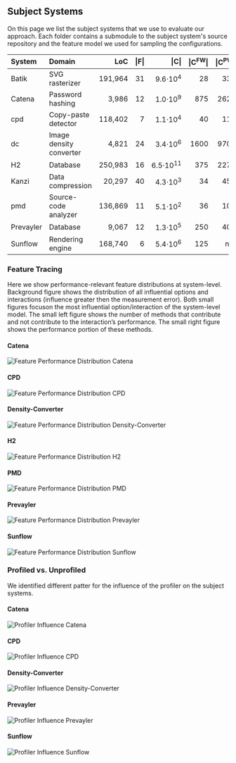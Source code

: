 ## Subject Systems

On this page we list the subject systems that we use to evaluate our approach. Each folder contains a submodule to the subject system's source repository and the feature model we used for sampling the configurations.

| System | Domain | LoC | &#124;F&#124; | &#124;C&#124; | &#124;C<sup>FW</sup>&#124; | &#124;C<sup>PW</sup>&#124; |
| :---      | :--- | ---: | ---: | ---: | ---: | ---: |
| Batik     | SVG rasterizer | 191,964 |  31 | 9.6&sdot;10<sup>4</sup>| 28 | 337 |
| Catena    | Password hashing | 3,986 |   12 |  1.0&sdot;10<sup>9</sup>| 875 | 2625 |
| cpd       | Copy-paste detector | 118,402 |     7 |  1.1&sdot;10<sup>4</sup>| 40 | 115 |
| dc        | Image density converter | 4,821 |    24 |  3.4&sdot;10<sup>6</sup>| 1600 | 9700 |
| H2        | Database | 250,983 |    16 | 6.5&sdot;10<sup>11</sup>| 375 | 2275 |
| Kanzi     | Data compression | 20,297 |  40 | 4.3&sdot;10<sup>3</sup>| 34 | 458 |
| pmd       | Source-code analyzer | 136,869 |    11 |  5.1&sdot;10<sup>2</sup>| 36 | 104 |
| Prevayler | Database | 9,067 |    12 |  1.3&sdot;10<sup>5</sup>| 250 | 400 |
| Sunflow   | Rendering engine | 168,740 |     6 |  5.4&sdot;10<sup>6</sup>| 125 | n/a |


### Feature Tracing
Here we show performance-relevant feature distributions at system-level. Background figure shows the distribution of all influential options and interactions (influence greater then the measurement error). Both small figures focuson the most influential option/interaction of the system-level model. The small left figure shows the number  of  methods  that  contribute  and  not  contribute  to  the interaction’s  performance.  The  small  right  figure  shows  the performance portion of these methods.

#### Catena
![Feature Performance Distribution Catena](feature-tracing/RQ2_catena.png)

#### CPD
![Feature Performance Distribution CPD](feature-tracing/RQ2_cpd.png)

#### Density-Converter
![Feature Performance Distribution Density-Converter](feature-tracing/RQ2_density-converter.png)

#### H2
![Feature Performance Distribution H2](feature-tracing/RQ2_h2.png)

#### PMD
![Feature Performance Distribution PMD](feature-tracing/RQ2_pmd.png)

#### Prevayler
![Feature Performance Distribution Prevayler](feature-tracing/RQ2_prevayler.png)

#### Sunflow
![Feature Performance Distribution Sunflow](feature-tracing/RQ2_sunflow.png)



### Profiled vs. Unprofiled
We identified different patter for the influence of the profiler on the subject systems.

#### Catena

![Profiler Influence Catena](profiled-vs-unprofiled/profiler_corellation_catena_t_2_pbd_49_7.png)

#### CPD

![Profiler Influence CPD](profiled-vs-unprofiled/profiler_corellation_cpd_t_2_pbd_49_7.png)

#### Density-Converter

![Profiler Influence Density-Converter](profiled-vs-unprofiled/profiler_corellation_density-converter_t_2_pbd_49_7.png)

#### Prevayler

![Profiler Influence Prevayler](profiled-vs-unprofiled/profiler_corellation_prevayler_t_2_pbd_49_7.png)

#### Sunflow

![Profiler Influence Sunflow](profiled-vs-unprofiled/profiler_corellation_sunflow_feature_pbd_125_5.png)
